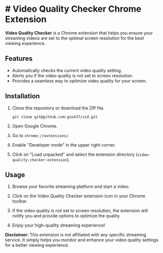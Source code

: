 # # Video Quality Checker Chrome Extension

**Video Quality Checker** is a Chrome extension that helps you ensure your streaming videos are set to the optimal screen resolution for the best viewing experience.

## Features

- Automatically checks the current video quality setting.
- Alerts you if the video quality is not set to screen resolution.
- Provides a seamless way to optimize video quality for your screen.

## Installation

1. Clone this repository or download the ZIP file.

    ```shell
    git clone git@github.com:gio437/vid.git
    ```

2. Open Google Chrome.

3. Go to `chrome://extensions/`.

4. Enable "Developer mode" in the upper right corner.

5. Click on "Load unpacked" and select the extension directory (`video-quality-checker-extension`).

## Usage

1. Browse your favorite streaming platform and start a video.

2. Click on the Video Quality Checker extension icon in your Chrome toolbar.

3. If the video quality is not set to screen resolution, the extension will notify you and provide options to optimize the quality.

4. Enjoy your high-quality streaming experience!

**Disclaimer**: This extension is not affiliated with any specific streaming service. It simply helps you monitor and enhance your video quality settings for a better viewing experience.

